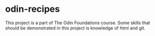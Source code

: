 # odin-recipes

This project is a part of The Odin Foundations course.
Some skills that should be demonstrated in this project is knowledge of html and git.
